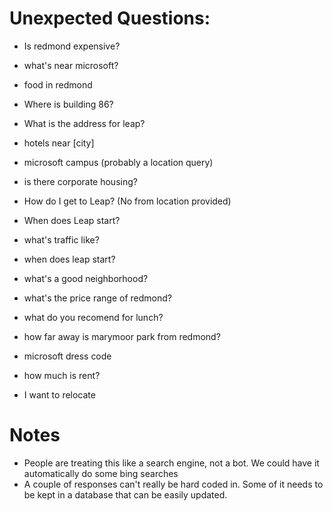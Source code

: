 # Unexpected Questions:

- Is redmond expensive?
- what's near microsoft?
- food in redmond
- Where is building 86?
- What is the address for leap?
- hotels near [city]
- microsoft campus (probably a location query)
- is there corporate housing?

- How do I get to Leap? (No from location provided)
- When does Leap start?
- what's traffic like?
- when does leap start?
- what's a good neighborhood?
- what's the price range of redmond?
- what do you recomend for lunch?

- how far away is marymoor park from redmond?
- microsoft dress code
- how much is rent?
- I want to relocate

# Notes
- People are treating this like a search engine, not a bot. We could have it automatically do some bing searches
- A couple of responses can't really be hard coded in. Some of it needs to be kept in a database that can be easily updated.
